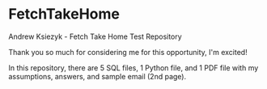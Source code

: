 # FetchTakeHome
Andrew Ksiezyk - Fetch Take Home Test Repository

Thank you so much for considering me for this opportunity, I'm excited!

In this repository, there are 5 SQL files, 1 Python file, and 1 PDF file with my assumptions, answers, and sample email (2nd page).

